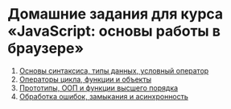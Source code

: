 # Домашние задания для курса «JavaScript: основы работы в браузере»

1. [Основы синтаксиса, типы данных, условный оператор](1/)  
1. [Операторы цикла, функции и объекты](2/)
1. [Прототипы, ООП и функции высшего порядка](3/)  
1. [Обработка ошибок, замыкания и асинхронность](4/)
